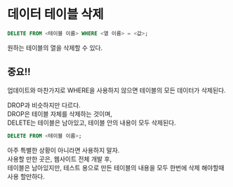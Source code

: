 # 데이터 테이블 삭제

```sql
DELETE FROM <테이블 이름> WHERE <열 이름> = <값>;
```

원하는 테이블의 열을 삭제할 수 있다.



## 중요!!

업데이트와 마찬가지로 WHERE을 사용하지 않으면 테이블의 모든 데이터가 삭제된다.

DROP과 비슷하지만 다르다.\
DROP은 테이블 자체를 삭제하는 것이며,\
DELETE는 테이블은 남아있고, 테이블 안의 내용이 모두 삭제된다.

```sql
DELETE FROM <테이블 이름>;
```

아주 특별한 상황이 아니라면 사용하지 말자.\
사용할 만한 곳은, 웹사이트 전체 개발 후, \
테이블은 남아있지만, 테스트 용으로 만든 테이블의 내용을 모두 한번에 삭제 해야할때 사용 할만하다.
